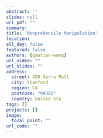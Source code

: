 ```yaml
---
abstract: ''
slides: null
url_pdf: ""
summary:  
title: 'Nonprehensile Manipulation'
location: 
all_day: false
featured: false
authors: [gaotian-wang]
url_video: ""
url_slides: ""
address:
  street: 450 Serra Mall
  city: Stanford
  region: CA
  postcode: "94305"
  country: United Sta
tags: []
projects: []
image:
  focal_point: ""
url_code: ""
---
```

<!--StartFragment-->


<!--EndFragment-->